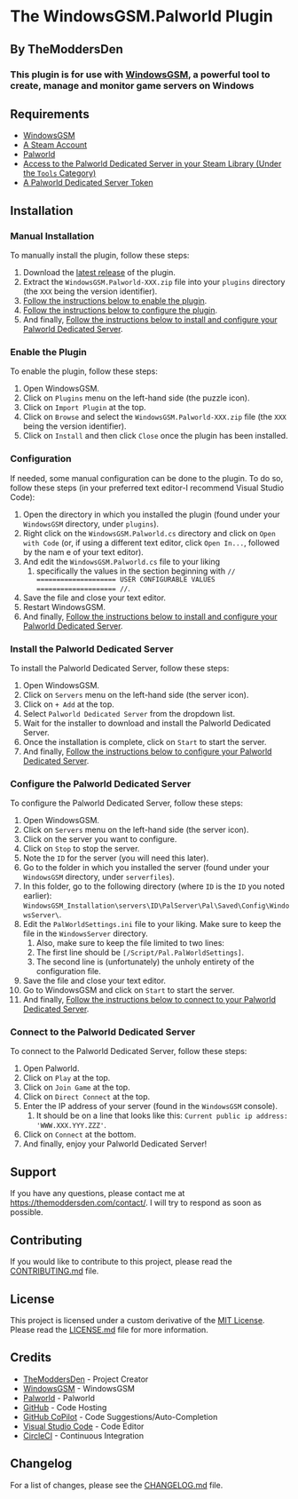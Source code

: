 <!--
 Copyright (c) 2024 Bryan Hunter (TheModdersDen) | https://github.com/TheModdersDen

 Permission is hereby granted, free of charge, to any person obtaining a copy of
 this software and associated documentation files (the "Software"), to deal in
 the Software without restriction, including without limitation the rights to
 use, copy, modify, merge, publish, distribute, sublicense, and/or sell copies of
 the Software, and to permit persons to whom the Software is furnished to do so,
 subject to the following conditions:

 The above copyright notice and this permission notice shall be included in all
 copies or substantial portions of the Software.

 THE SOFTWARE IS PROVIDED "AS IS", WITHOUT WARRANTY OF ANY KIND, EXPRESS OR
 IMPLIED, INCLUDING BUT NOT LIMITED TO THE WARRANTIES OF MERCHANTABILITY, FITNESS
 FOR A PARTICULAR PURPOSE AND NONINFRINGEMENT. IN NO EVENT SHALL THE AUTHORS OR
 COPYRIGHT HOLDERS BE LIABLE FOR ANY CLAIM, DAMAGES OR OTHER LIABILITY, WHETHER
 IN AN ACTION OF CONTRACT, TORT OR OTHERWISE, ARISING FROM, OUT OF OR IN
 CONNECTION WITH THE SOFTWARE OR THE USE OR OTHER DEALINGS IN THE SOFTWARE.
 -->

# The WindowsGSM.Palworld Plugin

## By TheModdersDen

### This plugin is for use with [WindowsGSM](https://windowsgsm.com/), a powerful tool to create, manage and monitor game servers on Windows

## Requirements

- [WindowsGSM](https://windowsgsm.com/)
- [A Steam Account](https://store.steampowered.com/join/)
- [Palworld](https://store.steampowered.com/app/1623730/Palworld/)
- [Access to the Palworld Dedicated Server in your Steam Library (Under the `Tools` Category)](https://steamdb.info/app/2394010/)
- [A Palworld Dedicated Server Token](https://steamcommunity.com/dev/managegameservers)

## Installation

### Manual Installation

To manually install the plugin, follow these steps:

1. Download the [latest release](https://github.com/TheModdersDen/WindowsGSM.Palworld/releases/latest) of the plugin.
2. Extract the `WindowsGSM.Palworld-XXX.zip` file into your `plugins` directory (the `XXX` being the version identifier).
3. [Follow the instructions below to enable the plugin](#enable-the-plugin).
4. [Follow the instructions below to configure the plugin](#configuration).
5. And finally, [Follow the instructions below to install and configure your Palworld Dedicated Server](#install-the-palworld-dedicated-server).

### Enable the Plugin

To enable the plugin, follow these steps:

1. Open WindowsGSM.
2. Click on `Plugins` menu on the left-hand side (the puzzle icon).
3. Click on `Import Plugin` at the top.
4. Click on `Browse` and select the `WindowsGSM.Palworld-XXX.zip` file (the `XXX` being the version identifier).
5. Click on `Install` and then click `Close` once the plugin has been installed.

### Configuration

If needed, some manual configuration can be done to the plugin. To do so, follow these steps (in your preferred text editor-I recommend Visual Studio Code):

1. Open the directory in which you installed the plugin (found under your `WindowsGSM` directory, under `plugins`).
2. Right click on the `WindowsGSM.Palworld.cs` directory and click on `Open with Code` (or, if using a different text editor, click `Open In...`, followed by the nam e of your text editor).
3. And edit the `WindowsGSM.Palworld.cs` file to your liking
   1. specifically the values in the section beginning with `// ==================== USER CONFIGURABLE VALUES ==================== //`.
4. Save the file and close your text editor.
5. Restart WindowsGSM.
6. And finally, [Follow the instructions below to install and configure your Palworld Dedicated Server](#install-the-palworld-dedicated-server).

### Install the Palworld Dedicated Server

To install the Palworld Dedicated Server, follow these steps:

1. Open WindowsGSM.
2. Click on `Servers` menu on the left-hand side (the server icon).
3. Click on `+ Add` at the top.
4. Select `Palworld Dedicated Server` from the dropdown list.
5. Wait for the installer to download and install the Palworld Dedicated Server.
6. Once the installation is complete, click on `Start` to start the server.
7. And finally, [Follow the instructions below to configure your Palworld Dedicated Server](#configure-the-palworld-dedicated-server).

### Configure the Palworld Dedicated Server

To configure the Palworld Dedicated Server, follow these steps:

1. Open WindowsGSM.
2. Click on `Servers` menu on the left-hand side (the server icon).
3. Click on the server you want to configure.
4. Click on `Stop` to stop the server.
5. Note the `ID` for the server (you will need this later).
6. Go to the folder in which you installed the server (found under your `WindowsGSM` directory, under `serverfiles`).
7. In this folder, go to the following directory (where `ID` is the `ID` you noted earlier): `WindowsGSM_Installation\servers\ID\PalServer\Pal\Saved\Config\WindowsServer\`.
8. Edit the `PalWorldSettings.ini` file to your liking. Make sure to keep the file in the `WindowsServer` directory.
   1. Also, make sure to keep the file limited to two lines:
   2. The first line should be `[/Script/Pal.PalWorldSettings]`.
   3. The second line is (unfortunately) the unholy entirety of the configuration file.
9. Save the file and close your text editor.
10. Go to WindowsGSM and click on `Start` to start the server.
11. And finally, [Follow the instructions below to connect to your Palworld Dedicated Server](#connect-to-the-palworld-dedicated-server).

### Connect to the Palworld Dedicated Server

To connect to the Palworld Dedicated Server, follow these steps:

1. Open Palworld.
2. Click on `Play` at the top.
3. Click on `Join Game` at the top.
4. Click on `Direct Connect` at the top.
5. Enter the IP address of your server (found in the `WindowsGSM` console).
   1. It should be on a line that looks like this: `Current public ip address: 'WWW.XXX.YYY.ZZZ'`.
6. Click on `Connect` at the bottom.
7. And finally, enjoy your Palworld Dedicated Server!

## Support

If you have any questions, please contact me at <https://themoddersden.com/contact/>. I will try to respond as soon as possible.

## Contributing

If you would like to contribute to this project, please read the [CONTRIBUTING.md](docs/CONTRIBUTING.md) file.

## License

This project is licensed under a custom derivative of the [MIT License](docs/LICENSE.md). Please read the [LICENSE.md](docs/LICENSE.md) file for more information.

## Credits

- [TheModdersDen](https://github.com/TheModdersDen) - Project Creator
- [WindowsGSM](https://windowsgsm.com/) - WindowsGSM
- [Palworld](https://store.steampowered.com/app/1623730/Palworld/) - Palworld
- [GitHub](https://github.com/) - Code Hosting
- [GitHub CoPilot](https://copilot.github.com/) - Code Suggestions/Auto-Completion
- [Visual Studio Code](https://code.visualstudio.com/) - Code Editor
- [CircleCI](https://circleci.com/) - Continuous Integration

## Changelog

For a list of changes, please see the [CHANGELOG.md](docs/CHANGELOG.md) file.
